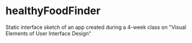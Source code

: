 # healthyFoodFinder
Static interface sketch of an app created during a 4-week class on "Visual Elements of User Interface Design"
